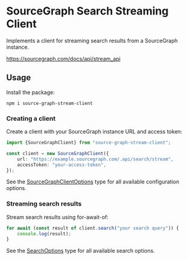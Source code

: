 # SourceGraph Search Streaming Client

Implements a client for streaming search results from a SourceGraph instance.

https://sourcegraph.com/docs/api/stream_api

## Usage

Install the package:

```shell
npm i source-graph-stream-client
```

### Creating a client

Create a client with your SourceGraph instance URL and access token:

```ts
import {SourceGraphClient} from "source-graph-stream-client";

const client = new SourceGraphClient({
    url: "https://example.sourcegraph.com/.api/search/stream",
    accessToken: "your-access-token",
});
```

See the [SourceGraphClientOptions](./source-graph-client.ts) type for all available configuration options.

### Streaming search results

Stream search results using for-await-of:

```ts
for await (const result of client.search("your search query")) {
    console.log(result);
}
```

See the [SearchOptions](./source-graph-client.ts) type for all available search options.
